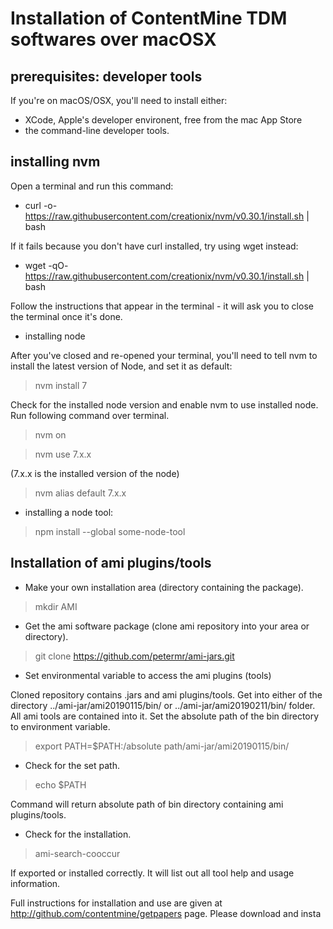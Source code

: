 # Installation of ContentMine TDM softwares over macOSX


## prerequisites: developer tools

If you're on macOS/OSX, you'll need to install either:

- XCode, Apple's developer environent, free from the mac App Store
- the command-line developer tools.
## installing nvm

Open a terminal and run this command:

- curl -o- https://raw.githubusercontent.com/creationix/nvm/v0.30.1/install.sh | bash

If it fails because you don't have curl installed, try using wget instead:

- wget -qO- https://raw.githubusercontent.com/creationix/nvm/v0.30.1/install.sh | bash

Follow the instructions that appear in the terminal - it will ask you to close the terminal once it's done.

- installing node

After you've closed and re-opened your terminal, you'll need to tell nvm to install the latest version of Node, and set it as default:

>nvm install 7

Check for the installed node version and enable nvm to use installed node. Run following command over terminal.

>nvm on

>nvm use 7.x.x

(7.x.x is the installed version of the node)

>nvm alias default 7.x.x

- installing a node tool:

>npm install --global some-node-tool

## Installation of ami plugins/tools

- Make your own installation area (directory containing the package).
   
> mkdir AMI

- Get the ami software package (clone ami repository into your area or directory).  

> git clone https://github.com/petermr/ami-jars.git

- Set environmental variable to access the ami plugins (tools)

Cloned repository contains .jars and ami plugins/tools. Get into either of the directory ../ami-jar/ami20190115/bin/ or 
../ami-jar/ami20190211/bin/ folder. All ami tools are contained into it. Set the absolute path of the bin directory to environment variable.

> export PATH=$PATH:/absolute path/ami-jar/ami20190115/bin/


- Check for the set path.

> echo $PATH

Command will return absolute path of bin directory containing ami plugins/tools.

- Check for the installation.

> ami-search-cooccur

If exported or installed correctly. It will list out all tool help and usage information.


Full instructions for installation and use are given at http://github.com/contentmine/getpapers page. Please download and insta

